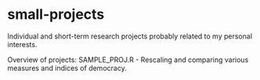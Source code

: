 # small-projects
Individual and short-term research projects probably related to my personal interests.

Overview of projects:
SAMPLE_PROJ.R - Rescaling and comparing various measures and indices of democracy.
